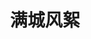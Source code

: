 ---
title: 满城风絮
description: 一川烟草，满城风絮，梅子黄时雨。
image:  /covers/cover9.png

# Badge style
style:
    background: "#dc9123"
#     color: "#fff"
---